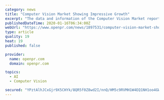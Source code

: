 ```yaml
---
category: news
title: "Computer Vision Market Showing Impressive Growth"
excerpt: "The data and information of the Computer Vision Market report not only helps business make data-driven decisions but also guarantees maximum return on investment (ROI). The report covers several ..."
publishedDateTime: 2020-01-16T06:34:00Z
webUrl: "https://www.openpr.com/news/1897531/computer-vision-market-showing-impressive-growth-keyence"
type: article
quality: 19
heat: 19
published: false

provider:
  name: openpr.com
  domain: openpr.com

topics:
  - AI
  - Computer Vision

secured: "YPztAlhJCxGjr9X5CHYk/8QR5f0Z8wd2I/nnQ/HM5c9RVMH1W4EQ1NH1oo4GWz24mpp7VG3orjNBpSwa5s1fEkrO4lxJlUmBznTlZ6JPMwcf1D4+wM1bXOjlkLcP3ZTSh2SX98UQ3bC0VFuwwJR8YbP1lgM6i2a56eR5fPLkHezAgj8Gpeg3vI6q36qT6PTbWahHe1sUHURnJZPUPWNzVPp7GAv7fqLJKwSCGyzna4itvk2JCkeW2UL2Yb0lWNJPSKx3y6FrDE50haVT+TUbv9Po+WvjtRtGDyaM66tk6nFYaaCey0Waz1z+y/6rRRHk;19ffRnxEUo80HsMv72qzfQ=="
---
```


